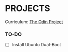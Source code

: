 # PROJECTS
Curriculum: [The Odin Project](https://www.theodinproject.com/dashboard)

### TO-DO
- [ ] Install Ubuntu Dual-Boot
